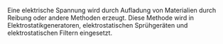 Eine elektrische Spannung wird durch Aufladung von Materialien durch Reibung oder andere Methoden erzeugt. Diese Methode wird in Elektrostatikgeneratoren, elektrostatischen Sprühgeräten und elektrostatischen Filtern eingesetzt.